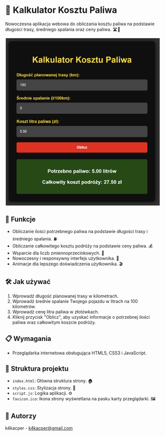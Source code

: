 # 🚗 Kalkulator Kosztu Paliwa

Nowoczesna aplikacja webowa do obliczania kosztu paliwa na podstawie długości trasy, średniego spalania oraz ceny paliwa. 🛣️💨

<div align="center">
   <img src="screenshot.png" alt="Kalkulator Kosztu Paliwa Screenshot" width="500"/>
</div>

## 🌟 Funkcje

- Obliczanie ilości potrzebnego paliwa na podstawie długości trasy i średniego spalania. ⛽
- Obliczanie całkowitego kosztu podróży na podstawie ceny paliwa. 💰
- Wsparcie dla liczb zmiennoprzecinkowych. 🔢
- Nowoczesny i responsywny interfejs użytkownika. 📱
- Animacje dla lepszego doświadczenia użytkownika. 🎬

## 🛠️ Jak używać

1. Wprowadź długość planowanej trasy w kilometrach.
2. Wprowadź średnie spalanie Twojego pojazdu w litrach na 100 kilometrów.
3. Wprowadź cenę litra paliwa w złotówkach.
4. Kliknij przycisk "Oblicz", aby uzyskać informacje o potrzebnej ilości paliwa oraz całkowitym koszcie podróży.

## 📋 Wymagania

- Przeglądarka internetowa obsługująca HTML5, CSS3 i JavaScript.

## 📂 Struktura projektu

- `index.html`: Główna struktura strony. 🏠
- `styles.css`: Stylizacja strony. 🎨
- `script.js`: Logika aplikacji. ⚙️
- `favicon.ico`: Ikona strony wyświetlana na pasku karty przeglądarki. 🖼️

## 👤 Autorzy

k4kacper - k4kacper@gmail.com
